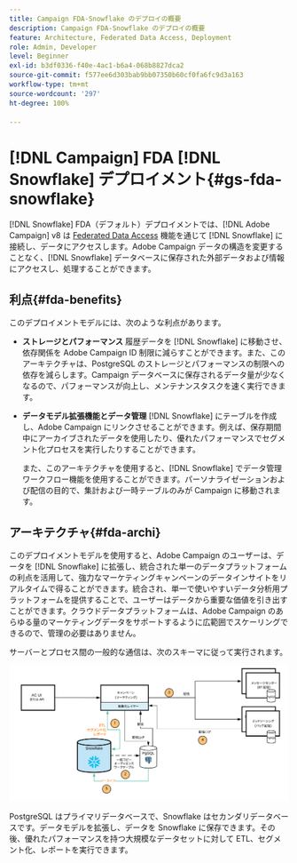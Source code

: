 ```yaml
---
title: Campaign FDA-Snowflake のデプロイの概要
description: Campaign FDA-Snowflake のデプロイの概要
feature: Architecture, Federated Data Access, Deployment
role: Admin, Developer
level: Beginner
exl-id: b3df0336-f40e-4ac1-b6a4-068b8827dca2
source-git-commit: f577ee6d303bab9bb07350b60cf0fa6fc9d3a163
workflow-type: tm+mt
source-wordcount: '297'
ht-degree: 100%

---
```


# [!DNL Campaign] FDA [!DNL Snowflake] デプロイメント{#gs-fda-snowflake}

[!DNL Snowflake] FDA（デフォルト）デプロイメントでは、[!DNL Adobe Campaign] v8 は [Federated Data Access](../connect/fda.md) 機能を通じて [!DNL Snowflake] に接続し、データにアクセスします。Adobe Campaign データの構造を変更することなく、[!DNL Snowflake] データベースに保存された外部データおよび情報にアクセスし、処理することができます。

## 利点{#fda-benefits}

このデプロイメントモデルには、次のような利点があります。

* **ストレージとパフォーマンス**
履歴データを [!DNL Snowflake] に移動させ、依存関係を Adobe Campaign ID 制限に減らすことができます。また、このアーキテクチャは、PostgreSQL のストレージとパフォーマンスの制限への依存を減らします。Campaign データベースに保存されるデータ量が少なくなるので、パフォーマンスが向上し、メンテナンスタスクを速く実行できます。

* **データモデル拡張機能とデータ管理**
[!DNL Snowflake] にテーブルを作成し、Adobe Campaign にリンクさせることができます。例えば、保存期間中にアーカイブされたデータを使用したり、優れたパフォーマンスでセグメント化プロセスを実行したりすることができます。

  また、このアーキテクチャを使用すると、[!DNL Snowflake] でデータ管理ワークフロー機能を使用することができます。パーソナライゼーションおよび配信の目的で、集計および一時テーブルのみが Campaign に移動されます。


## アーキテクチャ{#fda-archi}

このデプロイメントモデルを使用すると、Adobe Campaign のユーザーは、データを [!DNL Snowflake] に拡張し、統合された単一のデータプラットフォームの利点を活用して、強力なマーケティングキャンペーンのデータインサイトをリアルタイムで得ることができます。統合され、単一で使いやすいデータ分析用プラットフォームを提供することで、ユーザーはデータから重要な価値を引き出すことができます。クラウドデータプラットフォームは、Adobe Campaign のあらゆる量のマーケティングデータをサポートするように広範囲でスケーリングできるので、管理の必要はありません。

サーバーとプロセス間の一般的な通信は、次のスキーマに従って実行されます。

![](assets/fda-architecture.png)

PostgreSQL はプライマリデータベースで、Snowflake はセカンダリデータベースです。データモデルを拡張し、データを Snowflake に保存できます。その後、優れたパフォーマンスを持つ大規模なデータセットに対して ETL、セグメント化、レポートを実行できます。
